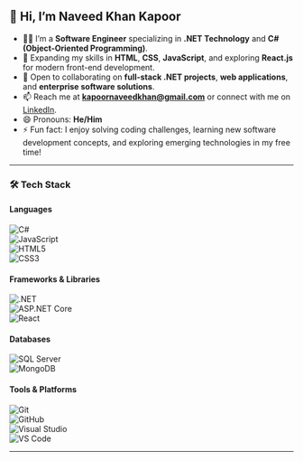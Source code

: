 ## 👋 Hi, I’m **Naveed Khan Kapoor**  

- 👨‍💻 I’m a **Software Engineer** specializing in **.NET Technology** and **C# (Object-Oriented Programming)**.  
- 🌱 Expanding my skills in **HTML**, **CSS**, **JavaScript**, and exploring **React.js** for modern front-end development.  
- 💞️ Open to collaborating on **full-stack .NET projects**, **web applications**, and **enterprise software solutions**.  
- 📫 Reach me at **kapoornaveedkhan@gmail.com** or connect with me on [LinkedIn](https://www.linkedin.com/in/naveed-khan-kapoor-571a72222/).  
- 😄 Pronouns: **He/Him**  
- ⚡ Fun fact: I enjoy solving coding challenges, learning new software development concepts, and exploring emerging technologies in my free time!  

---

### 🛠 **Tech Stack**

#### **Languages**
![C#](https://img.shields.io/badge/C%23-239120?style=for-the-badge&logo=c-sharp&logoColor=white)  
![JavaScript](https://img.shields.io/badge/JavaScript-F7DF1E?style=for-the-badge&logo=javascript&logoColor=black)  
![HTML5](https://img.shields.io/badge/HTML5-E34F26?style=for-the-badge&logo=html5&logoColor=white)  
![CSS3](https://img.shields.io/badge/CSS3-1572B6?style=for-the-badge&logo=css3&logoColor=white)  

#### **Frameworks & Libraries**
![.NET](https://img.shields.io/badge/.NET-512BD4?style=for-the-badge&logo=dotnet&logoColor=white)  
![ASP.NET Core](https://img.shields.io/badge/ASP.NET_Core-512BD4?style=for-the-badge&logo=dotnet&logoColor=white)  
![React](https://img.shields.io/badge/React-20232A?style=for-the-badge&logo=react&logoColor=61DAFB)  

#### **Databases**
![SQL Server](https://img.shields.io/badge/SQL%20Server-CC2927?style=for-the-badge&logo=microsoft-sql-server&logoColor=white)  
![MongoDB](https://img.shields.io/badge/MongoDB-47A248?style=for-the-badge&logo=mongodb&logoColor=white)  

#### **Tools & Platforms**
![Git](https://img.shields.io/badge/Git-F05032?style=for-the-badge&logo=git&logoColor=white)  
![GitHub](https://img.shields.io/badge/GitHub-181717?style=for-the-badge&logo=github&logoColor=white)  
![Visual Studio](https://img.shields.io/badge/Visual_Studio-5C2D91?style=for-the-badge&logo=visual-studio&logoColor=white)  
![VS Code](https://img.shields.io/badge/VS_Code-007ACC?style=for-the-badge&logo=visual-studio-code&logoColor=white)  

---
